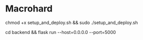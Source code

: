 # Macrohard

chmod +x setup_and_deploy.sh && sudo ./setup_and_deploy.sh

cd backend && flask run --host=0.0.0.0 --port=5000

